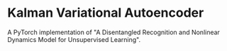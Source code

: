# Kalman Variational Autoencoder

A PyTorch implementation of "A Disentangled Recognition and Nonlinear Dynamics Model for Unsupervised Learning".